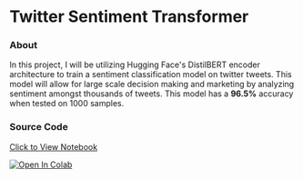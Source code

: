 # Twitter Sentiment Transformer

### About
In this project, I will be utilizing Hugging Face's DistilBERT encoder architecture to train a sentiment classification model on twitter tweets. This model will allow for large scale decision making and marketing by analyzing sentiment amongst thousands of tweets. This model has a **96.5%** accuracy when tested on 1000 samples.

### Source Code

[Click to View Notebook](https://github.com/danplotkin/twitter_sentiment_transformer/blob/main/twitter_sentiment_analysis.ipynb)

[![Open In Colab](https://colab.research.google.com/assets/colab-badge.svg)](https://colab.research.google.com/github/danplotkin/twitter_sentiment_transformer/blob/main/twitter_sentiment_analysis.ipynb)

